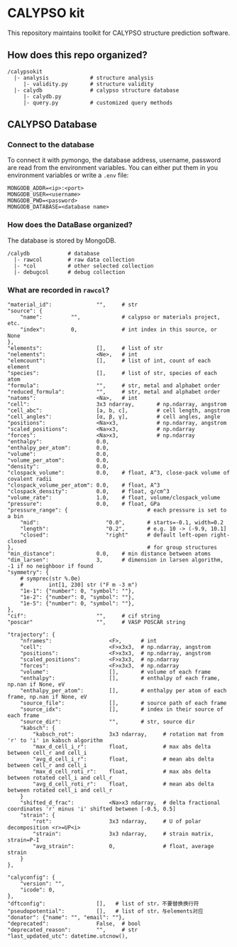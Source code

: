 # CALYPSO kit

This repository maintains toolkit for CALYPSO structure prediction software.

## How does this repo organized?

    /calypsokit
      |- analysis             # structure analysis
         |- validity.py       # structure validity
      |- calydb               # calypso structure database
         |- calydb.py
         |- query.py          # customized query methods

## CALYPSO Database

### Connect to the database

To connect it with pymongo, the database address, username, password are read from
the environment variables. You can either put them in you environment variables or
write a `.env` file:

```properties
MONGODB_ADDR=<ip>:<port>
MONGODB_USER=<username>
MONGODB_PWD=<password>
MONGODB_DATABASE=<database name>
```

### How does the DataBase organized?

The database is stored by MongoDB.

    /calydb            # database
      |- rawcol        # raw data collection
      |- *col          # other selected collection
      |- debugcol      # debug collection

### What are recorded in `rawcol`?


    "material_id":              "",     # str
    "source": {
        "name":         "",             # calypso or materials project, etc.
        "index":        0,              # int index in this source, or None
    },
    "elements":                 [],     # list of str
    "nelements":                <Ne>,   # int
    "elemcount":                [],     # list of int, count of each element
    "species":                  [],     # list of str, species of each atom
    "formula":                  "",     # str, metal and alphabet order
    "reduced_formula":          "",     # str, metal and alphabet order
    "natoms":                   <Na>,   # int
    "cell":                     3x3 ndarray,       # np.ndarray, angstrom
    "cell_abc":                 [a, b, c],         # cell length, angstrom
    "cell_angles":              [α, β, γ],         # cell angles, angle
    "positions":                <Na>x3,            # np.ndarray, angstrom
    "scaled_positions":         <Na>x3,            # np.ndarray
    "forces":                   <Na>x3,            # np.ndarray
    "enthalpy":                 0.0,
    "enthalpy_per_atom":        0.0,
    "volume":                   0.0,
    "volume_per_atom":          0.0,
    "density":                  0.0,
    "clospack_volume":          0.0,    # float, A^3, close-pack volume of covalent radii
    "clospack_volume_per_atom": 0.0,    # float, A^3
    "clospack_density":         0.0,    # float, g/cm^3
    "volume_rate":              1.0,    # float, volume/clospack_volume
    "pressure":                 0.0,    # float, GPa
    "pressure_range": {                         # each pressure is set to a bin
        "mid":                     "0.0",       # starts=-0.1, width=0.2
        "length":                  "0.2",       # e.g. 10 -> (-9.9, 10.1]
        "closed":                  "right"      # default left-open right-closed
    },                                          # for group structures
    "min_distance":             0.0,    # min distance between atoms
    "dim_larsen":               3,      # dimension in larsen algorithm, -1 if no neighboor if found
    "symmetry": {
        # symprec(str %.0e)
        #        int[1, 230] str ("F m -3 m")
        "1e-1": {"number": 0, "symbol": ""},
        "1e-2": {"number": 0, "symbol": ""},
        "1e-5": {"number": 0, "symbol": ""},
    },
    "cif":                      "",     # cif string
    "poscar"                    "",     # VASP POSCAR string

    "trajectory": {
        "nframes":                  <F>,      # int
        "cell":                     <F>x3x3,  # np.ndarray, angstrom
        "positions":                <F>x3x3,  # np.ndarray, angstrom
        "scaled_positions":         <F>x3x3,  # np.ndarray
        "forces":                   <F>x3x3,  # np.ndarray
        "volume":                   [],       # volume of each frame
        "enthalpy":                 [],       # enthalpy of each frame, np.nan if None, eV
        "enthalpy_per_atom":        [],       # enthalpy per atom of each frame, np.nan if None, eV
        "source_file":              [],       # source path of each frame
        "source_idx":               [],       # index in their source of each frame
        "source_dir":               "",       # str, source dir
        "kabsch": {
            "kabsch_rot":           3x3 ndarray,     # rotation mat from 'r' to 'i' in kabsch algorithm
            "max_d_cell_i_r":       float,           # max abs delta between cell_r and cell_i
            "avg_d_cell_i_r":       float,           # mean abs delta between cell_r and cell_i
            "max_d_cell_roti_r":    float,           # max abs delta between rotated cell_i and cell_r
            "avg_d_cell_roti_r":    float,           # mean abs delta between rotated cell_i and cell_r
        }
        "shifted_d_frac":           <Na>x3 ndarray,  # delta fractional coordinates 'r' minus 'i' shifted between [-0.5, 0.5]
        "strain": {
            "rot":                  3x3 ndarray,     # U of polar decomposition <r>=UP<i> 
            "strain":               3x3 ndarray,     # strain matrix, strain=P-I
            "avg_strain":           0,               # float, average strain
        }
    },

    "calyconfig": {
        "version": "",
        "icode": 0,
    },
    "dftconfig":                [],   # list of str，不要替换换行符
    "pseudopotential":          [],   # list of str，与elements对应
    "donator": {"name": "", "email": ""},
    "deprecated":               False,  # bool
    "deprecated_reason":        "",     # str
    "last_updated_utc": datetime.utcnow(),
